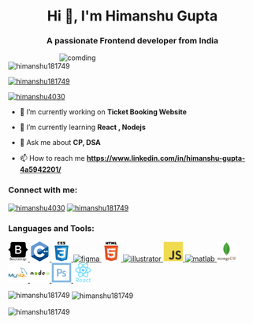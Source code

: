 <h1 align="center">Hi 👋, I'm Himanshu Gupta</h1>
<h3 align="center">A passionate Frontend developer from India</h3>
<img align="right" alt="comding" width="400" src="https://cdn.dribbble.com/users/4479253/screenshots/12231271/git_developer_4x.jpg">

<p align="left"> <img src="https://komarev.com/ghpvc/?username=himanshu181749&label=Profile%20views&color=0e75b6&style=flat" alt="himanshu181749" /> </p>

<p align="left"> <a href="https://github.com/ryo-ma/github-profile-trophy"><img src="https://github-profile-trophy.vercel.app/?username=himanshu181749" alt="himanshu181749" /></a> </p>

<p align="left"> <a href="https://twitter.com/himanshu4030" target="blank"><img src="https://img.shields.io/twitter/follow/himanshu4030?logo=twitter&style=for-the-badge" alt="himanshu4030" /></a> </p>

- 🔭 I’m currently working on **Ticket Booking Website**

- 🌱 I’m currently learning **React , Nodejs**

- 💬 Ask me about **CP, DSA**

- 📫 How to reach me **https://www.linkedin.com/in/himanshu-gupta-4a5942201/**

<h3 align="left">Connect with me:</h3>
<p align="left">
<a href="https://twitter.com/himanshu4030" target="blank"><img align="center" src="https://raw.githubusercontent.com/rahuldkjain/github-profile-readme-generator/master/src/images/icons/Social/twitter.svg" alt="himanshu4030" height="30" width="40" /></a>
<a href="https://codesandbox.com/himanshu181749" target="blank"><img align="center" src="https://raw.githubusercontent.com/rahuldkjain/github-profile-readme-generator/master/src/images/icons/Social/codesandbox.svg" alt="himanshu181749" height="30" width="40" /></a>
</p>

<h3 align="left">Languages and Tools:</h3>
<p align="left"> <a href="https://getbootstrap.com" target="_blank" rel="noreferrer"> <img src="https://raw.githubusercontent.com/devicons/devicon/master/icons/bootstrap/bootstrap-plain-wordmark.svg" alt="bootstrap" width="40" height="40"/> </a> <a href="https://www.w3schools.com/cpp/" target="_blank" rel="noreferrer"> <img src="https://raw.githubusercontent.com/devicons/devicon/master/icons/cplusplus/cplusplus-original.svg" alt="cplusplus" width="40" height="40"/> </a> <a href="https://www.w3schools.com/css/" target="_blank" rel="noreferrer"> <img src="https://raw.githubusercontent.com/devicons/devicon/master/icons/css3/css3-original-wordmark.svg" alt="css3" width="40" height="40"/> </a> <a href="https://www.figma.com/" target="_blank" rel="noreferrer"> <img src="https://www.vectorlogo.zone/logos/figma/figma-icon.svg" alt="figma" width="40" height="40"/> </a> <a href="https://www.w3.org/html/" target="_blank" rel="noreferrer"> <img src="https://raw.githubusercontent.com/devicons/devicon/master/icons/html5/html5-original-wordmark.svg" alt="html5" width="40" height="40"/> </a> <a href="https://www.adobe.com/in/products/illustrator.html" target="_blank" rel="noreferrer"> <img src="https://www.vectorlogo.zone/logos/adobe_illustrator/adobe_illustrator-icon.svg" alt="illustrator" width="40" height="40"/> </a> <a href="https://developer.mozilla.org/en-US/docs/Web/JavaScript" target="_blank" rel="noreferrer"> <img src="https://raw.githubusercontent.com/devicons/devicon/master/icons/javascript/javascript-original.svg" alt="javascript" width="40" height="40"/> </a> <a href="https://www.mathworks.com/" target="_blank" rel="noreferrer"> <img src="https://upload.wikimedia.org/wikipedia/commons/2/21/Matlab_Logo.png" alt="matlab" width="40" height="40"/> </a> <a href="https://www.mongodb.com/" target="_blank" rel="noreferrer"> <img src="https://raw.githubusercontent.com/devicons/devicon/master/icons/mongodb/mongodb-original-wordmark.svg" alt="mongodb" width="40" height="40"/> </a> <a href="https://www.mysql.com/" target="_blank" rel="noreferrer"> <img src="https://raw.githubusercontent.com/devicons/devicon/master/icons/mysql/mysql-original-wordmark.svg" alt="mysql" width="40" height="40"/> </a> <a href="https://nodejs.org" target="_blank" rel="noreferrer"> <img src="https://raw.githubusercontent.com/devicons/devicon/master/icons/nodejs/nodejs-original-wordmark.svg" alt="nodejs" width="40" height="40"/> </a> <a href="https://www.photoshop.com/en" target="_blank" rel="noreferrer"> <img src="https://raw.githubusercontent.com/devicons/devicon/master/icons/photoshop/photoshop-line.svg" alt="photoshop" width="40" height="40"/> </a> <a href="https://reactjs.org/" target="_blank" rel="noreferrer"> <img src="https://raw.githubusercontent.com/devicons/devicon/master/icons/react/react-original-wordmark.svg" alt="react" width="40" height="40"/> </a> </p>

<p><img align="left" src="https://github-readme-stats.vercel.app/api/top-langs?username=himanshu181749&show_icons=true&locale=en&layout=compact" alt="himanshu181749" /></p>

<p>&nbsp;<img align="center" src="https://github-readme-stats.vercel.app/api?username=himanshu181749&show_icons=true&locale=en" alt="himanshu181749" /></p>

<p><img align="center" src="https://github-readme-streak-stats.herokuapp.com/?user=himanshu181749&" alt="himanshu181749" /></p>
